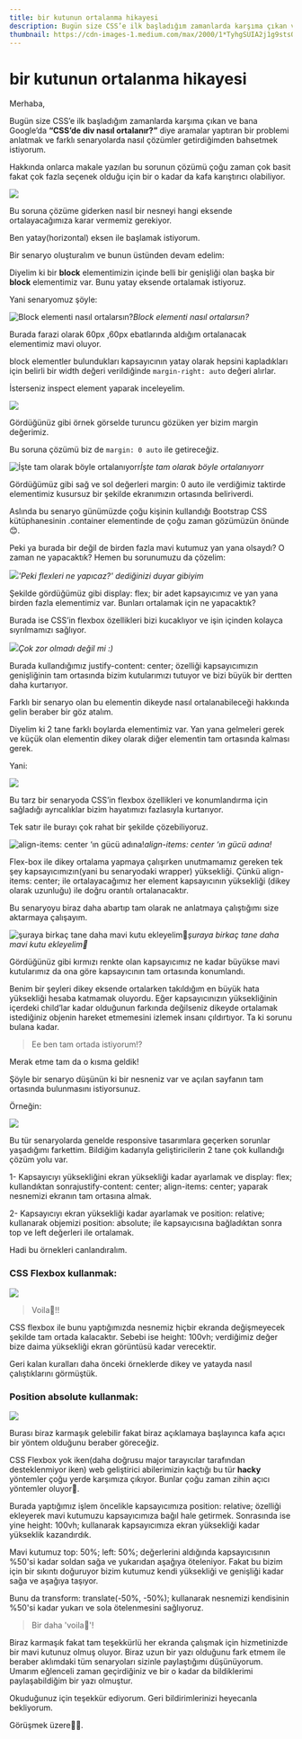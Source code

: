 ```yaml
---
title: bir kutunun ortalanma hikayesi
description: Bugün size CSS’e ilk başladığım zamanlarda karşıma çıkan ve bana Google’da **“CSS’de div nasıl ortalanır?”** diye aramalar yaptıran bir problemi anlatmak ve farklı senaryolarda nasıl çözümler getirdiğimden bahsetmek istiyorum.
thumbnail: https://cdn-images-1.medium.com/max/2000/1*TyhgSUIA2j1g9stsObsjMQ.png
---
```

# bir kutunun ortalanma hikayesi

Merhaba,

Bugün size CSS’e ilk başladığım zamanlarda karşıma çıkan ve bana Google’da **“CSS’de div nasıl ortalanır?”** diye aramalar yaptıran bir problemi anlatmak ve farklı senaryolarda nasıl çözümler getirdiğimden bahsetmek istiyorum.

Hakkında onlarca makale yazılan bu sorunun çözümü çoğu zaman çok basit fakat çok fazla seçenek olduğu için bir o kadar da kafa karıştırıcı olabiliyor.

![](https://cdn-images-1.medium.com/max/2000/1*TyhgSUIA2j1g9stsObsjMQ.png)

Bu soruna çözüme giderken nasıl bir nesneyi hangi eksende ortalayacağımıza karar vermemiz gerekiyor.

Ben yatay(horizontal) eksen ile başlamak istiyorum.

Bir senaryo oluşturalım ve bunun üstünden devam edelim:

Diyelim ki bir **block** elementimizin içinde belli bir genişliği olan başka bir **block** elementimiz var. Bunu yatay eksende ortalamak istiyoruz.

Yani senaryomuz şöyle:

![Block elementi nasıl ortalarsın?](https://cdn-images-1.medium.com/max/2000/1*8FQPJpw-k6K34KisM2EHhw.png)*Block elementi nasıl ortalarsın?*

Burada farazi olarak 60px ,60px ebatlarında aldığım ortalanacak elementimiz mavi oluyor.

block elementler bulundukları kapsayıcının yatay olarak hepsini kapladıkları için belirli bir width değeri verildiğinde `margin-right: auto` değeri alırlar.

İsterseniz inspect element yaparak inceleyelim.

![](https://cdn-images-1.medium.com/max/2000/1*w-7aubbCGn8JDQh3d2pe1A.png)

Gördüğünüz gibi örnek görselde turuncu gözüken yer bizim margin değerimiz.

Bu soruna çözümü biz de `margin: 0 auto` ile getireceğiz.

![*İşte tam olarak böyle ortalanıyorr*](https://cdn-images-1.medium.com/max/2000/1*cIWZCjmRKj4Tap_Z3lhesA.png)*İşte tam olarak böyle ortalanıyorr*

Gördüğümüz gibi sağ ve sol değerleri margin: 0 auto ile verdiğimiz taktirde elementimiz kusursuz bir şekilde ekranımızın ortasında beliriverdi.

Aslında bu senaryo günümüzde çoğu kişinin kullandığı Bootstrap CSS kütüphanesinin .container elementinde de çoğu zaman gözümüzün önünde 😊.

Peki ya burada bir değil de birden fazla mavi kutumuz yan yana olsaydı? O zaman ne yapacaktık? Hemen bu sorunumuzu da çözelim:

![](https://cdn-images-1.medium.com/max/2000/1*aUpDYZa0Zu-Xd0bUcNwVNA.png)*'Peki flexleri ne yapıcaz?' dediğinizi duyar gibiyim*

Şekilde gördüğümüz gibi display: flex; bir adet kapsayıcımız ve yan yana birden fazla elementimiz var. Bunları ortalamak için ne yapacaktık?

Burada ise CSS’in flexbox özellikleri bizi kucaklıyor ve işin içinden kolayca sıyrılmamızı sağlıyor.

![](https://cdn-images-1.medium.com/max/2000/1*AZJJwYnm2-9N3UJYer9_pw.png)*Çok zor olmadı değil mi :)*

Burada kullandığımız justify-content: center; özelliği kapsayıcımızın genişliğinin tam ortasında bizim kutularımızı tutuyor ve bizi büyük bir dertten daha kurtarıyor.

Farklı bir senaryo olan bu elementin dikeyde nasıl ortalanabileceği hakkında gelin beraber bir göz atalım.

Diyelim ki 2 tane farklı boylarda elementimiz var. Yan yana gelmeleri gerek ve küçük olan elementin dikey olarak diğer elementin tam ortasında kalması gerek.

Yani:

![](https://cdn-images-1.medium.com/max/2000/1*LP16cRiqazYVSqOosVZ3og.png)

Bu tarz bir senaryoda CSS’in flexbox özellikleri ve konumlandırma için sağladığı ayrıcalıklar bizim hayatımızı fazlasıyla kurtarıyor.

Tek satır ile burayı çok rahat bir şekilde çözebiliyoruz.

![align-items: center ‘ın gücü adına!](https://cdn-images-1.medium.com/max/2000/1*6HJSHjg-XdjLPwLWMkgFLA.png)*align-items: center ‘ın gücü adına!*

Flex-box ile dikey ortalama yapmaya çalışırken unutmamamız gereken tek şey kapsayıcımızın(yani bu senaryodaki wrapper) yüksekliği. Çünkü align-items: center; ile ortalayacağımız her element kapsayıcının yüksekliği (dikey olarak uzunluğu) ile doğru orantılı ortalanacaktır.

Bu senaryoyu biraz daha abartıp tam olarak ne anlatmaya çalıştığımı size aktarmaya çalışayım.

![şuraya birkaç tane daha mavi kutu ekleyelim🎨](https://cdn-images-1.medium.com/max/2000/1*s3CSAl2neRf5O3QwuolEWw.png)*şuraya birkaç tane daha mavi kutu ekleyelim🎨*

Gördüğünüz gibi kırmızı renkte olan kapsayıcımız ne kadar büyükse mavi kutularımız da ona göre kapsayıcının tam ortasında konumlandı.

Benim bir şeyleri dikey eksende ortalarken takıldığım en büyük hata yüksekliği hesaba katmamak oluyordu. Eğer kapsayıcınızın yüksekliğinin içerdeki child’lar kadar olduğunun farkında değilseniz dikeyde ortalamak istediğiniz objenin hareket etmemesini izlemek insanı çıldırtıyor. Ta ki sorunu bulana kadar.
> Ee ben tam ortada istiyorum!?

Merak etme tam da o kısma geldik!

Şöyle bir senaryo düşünün ki bir nesneniz var ve açılan sayfanın tam ortasında bulunmasını istiyorsunuz.

Örneğin:

![](https://cdn-images-1.medium.com/max/2000/1*RbCTMc6YzgqPC3YJlLIUDQ.gif)

Bu tür senaryolarda genelde responsive tasarımlara geçerken sorunlar yaşadığımı farkettim. Bildiğim kadarıyla geliştiricilerin 2 tane çok kullandığı çözüm yolu var.

1- Kapsayıcıyı yüksekliğini ekran yüksekliği kadar ayarlamak ve display: flex; kullandıktan sonrajustify-content: center; align-items: center; yaparak nesnemizi ekranın tam ortasına almak.

2- Kapsayıcıyı ekran yüksekliği kadar ayarlamak ve position: relative; kullanarak objemizi position: absolute; ile kapsayıcısına bağladıktan sonra top ve left değerleri ile ortalamak.

Hadi bu örnekleri canlandıralım.

### CSS Flexbox kullanmak:

![](https://cdn-images-1.medium.com/max/2000/1*4u06j5RgCde6x9s3GkjzSA.png)
> Voila🎉!!

CSS flexbox ile bunu yaptığımızda nesnemiz hiçbir ekranda değişmeyecek şekilde tam ortada kalacaktır. Sebebi ise height: 100vh; verdiğimiz değer bize daima yüksekliği ekran görüntüsü kadar verecektir.

Geri kalan kuralları daha önceki örneklerde dikey ve yatayda nasıl çalıştıklarını görmüştük.

### Position absolute kullanmak:

![](https://cdn-images-1.medium.com/max/2000/1*VyG9ciDS6ghxS4JOLl5U_Q.png)

Burası biraz karmaşık gelebilir fakat biraz açıklamaya başlayınca kafa açıcı bir yöntem olduğunu beraber göreceğiz.

CSS Flexbox yok iken(daha doğrusu major tarayıcılar tarafından desteklenmiyor iken) web geliştirici abilerimizin kaçtığı bu tür **hacky** yöntemler çoğu yerde karşımıza çıkıyor. Bunlar çoğu zaman zihin açıcı yöntemler oluyor🤯.

Burada yaptığımız işlem öncelikle kapsayıcımıza position: relative; özelliği ekleyerek mavi kutumuzu kapsayıcımıza bağıl hale getirmek.
Sonrasında ise yine height: 100vh; kullanarak kapsayıcımıza ekran yüksekliği kadar yükseklik kazandırdık.

Mavi kutumuz top: 50%; left: 50%; değerlerini aldığında kapsayıcısının %50'si kadar soldan sağa ve yukarıdan aşağıya öteleniyor. Fakat bu bizim için bir sıkıntı doğuruyor bizim kutumuz kendi yüksekliği ve genişliği kadar sağa ve aşağıya taşıyor.

Bunu da transform: translate(-50%, -50%); kullanarak nesnemizi kendisinin %50'si kadar yukarı ve sola ötelenmesini sağlıyoruz.

>  Bir daha 'voila🎉'!

Biraz karmaşık fakat tam teşekkürlü her ekranda çalışmak için hizmetinizde bir mavi kutunuz olmuş oluyor.
Biraz uzun bir yazı olduğunu fark etmem ile beraber aklımdaki tüm senaryoları sizinle paylaştığımı düşünüyorum. Umarım eğlenceli zaman geçirdiğiniz ve bir o kadar da bildiklerimi paylaşabildiğim bir yazı olmuştur.

Okuduğunuz için teşekkür ediyorum. Geri bildirimlerinizi heyecanla bekliyorum.

Görüşmek üzere👋👋.
